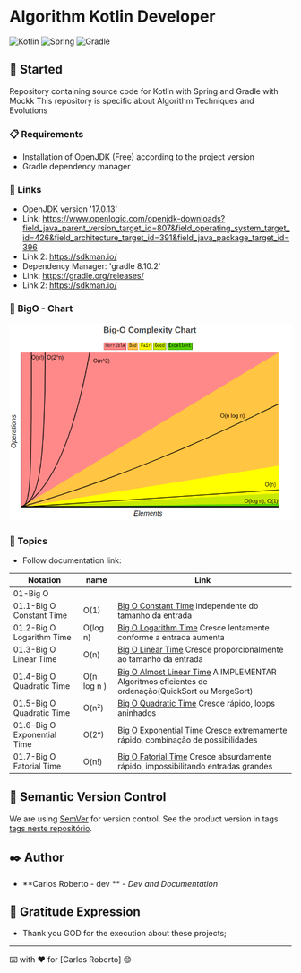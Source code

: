 # Algorithm Kotlin Developer
![Kotlin](https://img.shields.io/badge/kotlin-%237F52FF.svg?style=for-the-badge&logo=kotlin&logoColor=white)
![Spring](https://img.shields.io/badge/springboot-%236DB33F.svg?style=for-the-badge&logo=spring&logoColor=white)
![Gradle](https://img.shields.io/badge/Gradle-02303A.svg?style=for-the-badge&logo=Gradle&logoColor=white)

## 🚀 Started

Repository containing source code for Kotlin with Spring and Gradle with Mockk
This repository is specific about Algorithm Techniques and Evolutions

### 📋 Requirements

- Installation of OpenJDK (Free) according to the project version 
- Gradle dependency manager

### 🔧 Links
  - OpenJDK version '17.0.13'
  - Link: https://www.openlogic.com/openjdk-downloads?field_java_parent_version_target_id=807&field_operating_system_target_id=426&field_architecture_target_id=391&field_java_package_target_id=396
  - Link 2: https://sdkman.io/
  - Dependency Manager: 'gradle 8.10.2'
  - Link: https://gradle.org/releases/
  - Link 2: https://sdkman.io/

### 🔧 BigO - Chart

<p align="center">
  <img src= "https://github.com/CarlosRobertoMedeiros/repo-algorithm-generic/blob/main/kotlin/algorithm/img/Big-O-Complexity-Chart.png"  alt="http://bigocheatsheet.com/"/>
</p>

### 🔧 Topics
  - Follow documentation link:

| Notation                    | name        | Link                                                                                                                                                                                                                                              |
|-----------------------------|-------------|---------------------------------------------------------------------------------------------------------------------------------------------------------------------------------------------------------------------------------------------------|
| 01-Big O                    |             |                                                                                                                                                                                                                                                   |
| 01.1-Big O Constant Time    | O(1)        | [Big O Constant Time](https://github.com/CarlosRobertoMedeiros/repo-algorithm-generic/blob/main/kotlin/algorithm/src/main/kotlin/br/com/roberto/algorithm/bigO/BigOSampleOne001.kt) independente do tamanho da entrada                            |   
| 01.2-Big O Logarithm Time   | O(log n)    | [Big O Logarithm Time](https://github.com/CarlosRobertoMedeiros/repo-algorithm-generic/blob/main/kotlin/algorithm/src/main/kotlin/br/com/roberto/algorithm/bigO/BigOSampleOne003.kt) Cresce lentamente conforme a entrada aumenta                 |
| 01.3-Big O Linear Time      | O(n)        | [Big O Linear Time](https://github.com/CarlosRobertoMedeiros/repo-algorithm-generic/blob/main/kotlin/algorithm/src/main/kotlin/br/com/roberto/algorithm/bigO/BigOSampleOne002.kt) Cresce proporcionalmente ao tamanho da entrada                  |
| 01.4-Big O Quadratic Time   | O(n log n ) | [Big O Almost Linear Time]() A IMPLEMENTAR Algoritmos eficientes de ordenação(QuickSort ou MergeSort)                                                                                                                                             |
| 01.5-Big O Quadratic Time   | O(n²)       | [Big O Quadratic Time](https://github.com/CarlosRobertoMedeiros/repo-algorithm-generic/blob/main/kotlin/algorithm/src/main/kotlin/br/com/roberto/algorithm/bigO/BigOSampleOne004.kt) Cresce rápido, loops aninhados                               |
| 01.6-Big O Exponential Time | O(2ⁿ)       | [Big O Exponential Time](https://github.com/CarlosRobertoMedeiros/repo-algorithm-generic/blob/main/kotlin/algorithm/src/main/kotlin/br/com/roberto/algorithm/bigO/BigOSampleOne005.kt) Cresce extremamente rápido, combinação de possibilidades   |
| 01.7-Big O Fatorial Time    | O(n!)       | [Big O Fatorial Time](https://github.com/CarlosRobertoMedeiros/repo-algorithm-generic/blob/main/kotlin/algorithm/src/main/kotlin/br/com/roberto/algorithm/bigO/BigOSampleOne006.kt) Cresce absurdamente rápido, impossibilitando entradas grandes |


## 📌 Semantic Version Control

We are using [SemVer](http://semver.org/) for version control. See the product version in tags [tags neste repositório](https://github.com/suas/tags/do/projeto). 

## ✒️ Author

* **Carlos Roberto - dev ** - *Dev and Documentation*

## 🎁 Gratitude Expression

* Thank you GOD for the execution about these projects;

---
⌨️ with ❤️ for [Carlos Roberto] 😊
